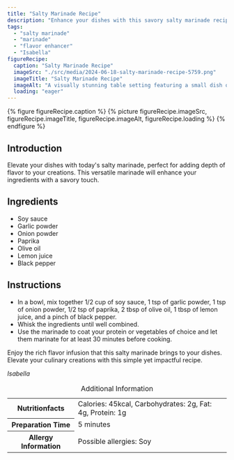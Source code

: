 ```yaml
---
title: "Salty Marinade Recipe"
description: "Enhance your dishes with this savory salty marinade recipe. Perfect for marinating proteins and vegetables, this versatile marinade will elevate your culinary creations."
tags:
  - "salty marinade"
  - "marinade"
  - "flavor enhancer"
  - "Isabella"
figureRecipe: 
  caption: "Salty Marinade Recipe"
  imageSrc: "./src/media/2024-06-18-salty-marinade-recipe-5759.png"
  imageTitle: "Salty Marinade Recipe"
  imageAlt: "A visually stunning table setting featuring a small dish of intricately flavored salty marinade, embodying culinary artistry."
  loading: "eager"
---
```


{% figure figureRecipe.caption %}
{% picture figureRecipe.imageSrc, figureRecipe.imageTitle, figureRecipe.imageAlt, figureRecipe.loading %}
{% endfigure %}

## Introduction

Elevate your dishes with today's salty marinade, perfect for adding depth of flavor to your creations. This versatile marinade will enhance your ingredients with a savory touch.

## Ingredients

- Soy sauce
- Garlic powder
- Onion powder
- Paprika
- Olive oil
- Lemon juice
- Black pepper

## Instructions

- In a bowl, mix together 1/2 cup of soy sauce, 1 tsp of garlic powder, 1 tsp of onion powder, 1/2 tsp of paprika, 2 tbsp of olive oil, 1 tbsp of lemon juice, and a pinch of black pepper.
- Whisk the ingredients until well combined.
- Use the marinade to coat your protein or vegetables of choice and let them marinate for at least 30 minutes before cooking.

Enjoy the rich flavor infusion that this salty marinade brings to your dishes. Elevate your culinary creations with this simple yet impactful recipe.

*Isabella*

<table><caption class='sr-only'>Additional Information</caption><tr><th>Nutritionfacts</th><td>Calories: 45kcal, Carbohydrates: 2g, Fat: 4g, Protein: 1g&nbsp;</td></tr><tr><th>Preparation Time</th><td>5 minutes&nbsp;</td></tr><tr><th>Allergy Information</th><td>Possible allergies: Soy&nbsp;</td></tr></table>

